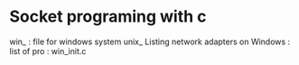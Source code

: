 # Socket programing  with c
win_ : file for windows system
unix_
Listing network adapters on Windows :
list of pro :
win_init.c